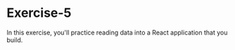 # Exercise-5
In this exercise, you'll practice reading data into a React application that you build.
